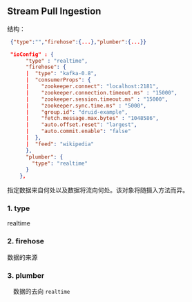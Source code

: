 ## Stream Pull Ingestion
 结构：
```json
 {"type":"","firehose":{...},"plumber":{...}}
```
```json
 "ioConfig" : {
      "type" : "realtime",
      "firehose": {
      |  "type": "kafka-0.8",
      |  "consumerProps": {
      |    "zookeeper.connect": "localhost:2181",
      |    "zookeeper.connection.timeout.ms" : "15000",
      |    "zookeeper.session.timeout.ms" : "15000",
      |    "zookeeper.sync.time.ms" : "5000",
      |    "group.id": "druid-example",
      |    "fetch.message.max.bytes" : "1048586",
      |    "auto.offset.reset": "largest",
      |    "auto.commit.enable": "false"
      |  },
      |  "feed": "wikipedia"
      },
      "plumber": {
        "type": "realtime"
      }
    },
```
指定数据来自何处以及数据将流向何处。该对象将随摄入方法而异。
### 1. type
realtime
### 2. firehose
数据的来源

### 3. plumber
　数据的去向  `realtime`


